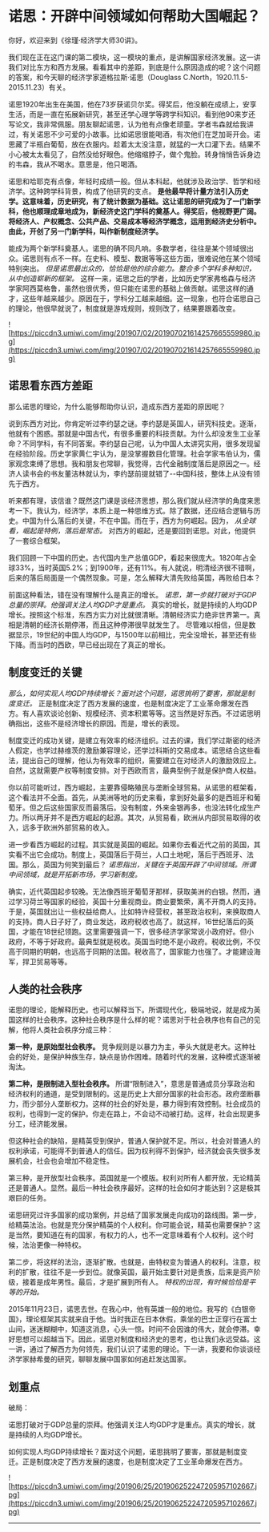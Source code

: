 # 诺思：开辟中间领域如何帮助大国崛起？

你好，欢迎来到《徐瑾·经济学大师30讲》。

我们现在正在这门课的第二模块，这一模块的重点，是讲解国家经济发展。这一讲我们对比东方和西方发展。看看其中的差距，到底是什么原因造成的呢？这个问题的答案，和今天聊的经济学家道格拉斯·诺思（Douglass C.North，1920.11.5-2015.11.23）有关。

诺思1920年出生在美国，他在73岁获诺贝尔奖。得奖后，他没躺在成绩上，安享生活，而是一直在拓展新研究，甚至还学心理学等跨学科知识。看到他90来岁还写论文，我非常佩服。朋友聊起诺思，认为他有点像老顽童。学者韦森就给我讲过，有关诺思不少可爱的小故事。比如诺思很能喝酒，有次他们在芝加哥开会。诺思藏了半瓶白葡萄，放在衣服内。趁着太太没注意，就猛的一大口灌下去。结果不小心被太太看见了，自然没给好眼色。他缩缩脖子，做个鬼脸。转身悄悄告诉身边的韦森，我从不喝水。意思是，他只喝酒。

诺思和哈耶克有点像，年轻时成绩一般。但从本科起，他就涉及政治学、哲学和经济学。这种跨学科背景，构成了他研究的支点。 **是他最早将计量方法引入历史学。这意味着，历史研究，有了统计数据为基础。这让诺思的研究成为了一门新学科，他也顺理成章地成为，新经济史这门学科的奠基人。得奖后，他视野更广阔。将经济人、产权概念、公共产品、交易成本等经济学概念，运用到经济史分析中。由此，开创了另一门新学科，叫作新制度经济学。**

能成为两个新学科奠基人。诺思的确不同凡响。多数学者，往往是某个领域很出众。诺思则有点不一样。在史料、模型、数据等等这些方面，很难说他在某个领域特别突出。 *但是诺思最出众的，恰恰是他的综合能力。整合多个学科多种知识，从中创造崭新的框架。* 这样一来，诺思之后的学者，比如历史学家弗格森与经济学家阿西莫格鲁，虽然也很优秀，但只能在诺思的基础上做贡献。诺思这样的通才，这些年越来越少。原因在于，学科分工越来越细。这一现象，也符合诺思自己的理论，他很早就说了，制度就是游戏规则，规则改了，结果要跟着改变。

![https://piccdn3.umiwi.com/img/201907/02/201907021614257665559980.jpg](https://piccdn3.umiwi.com/img/201907/02/201907021614257665559980.jpg)

## 诺思看东西方差距

那么诺思的理论，为什么能够帮助你认识，造成东西方差距的原因呢？

说到东西方对比，你肯定听过李约瑟之谜。李约瑟是英国人，研究科技史。逐渐，他就有个困惑。那就是中国古代，有很多重要的科技贡献。为什么却没发生工业革命？不同学科，有不同答案。李约瑟自己呢，认为中国人太讲究实用，很多发现留在经验阶段。历史学家黄仁宇认为，是没掌握数目化管理。社会学家韦伯认为，儒家观念束缚了思想。我和朋友也常聊，我觉得，古代金融制度落后是原因之一。经济人读书会的书友董洁林就认为，李约瑟前提就错了--中国科技，整体上从没有领先于西方。

听来都有理，该信谁？既然这门课是谈经济思想，那么我们就从经济学的角度来思考一下。我认为，经济学，本质上是一种思维方式。除了数据，还应结合逻辑与历史。中国为什么落后的关键，不在中国。而在于，西方为何崛起。因为， *从全球看，崛起是特例，落后是常态。* 对西方的崛起，还是要回到诺思。对此，他提供了一套综合框架。

我们回顾一下中国的历史。古代国内生产总值GDP，看起来很庞大。1820年占全球33%，当时英国5.2%；到1900年，还有11%。有人就说，明清经济很不错啊，后来的落后局面是一个偶然现象。可是，怎么解释大清先败给英国，再败给日本？

前面这种看法，错在没有理解什么是真正的增长。 *诺思，第一步就打破对于GDP总量的崇拜。他强调关注人均GDP才是重点。* 真实的增长，就是持续的人均GDP增长。按照这个标准，东西方实力对比就很清晰。清朝经济实力绝非世界第一。真相是清朝的经济长期停滞，而且这种停滞很早就发生了。 尽管难以相信，但是数据显示，19世纪的中国人均GDP，与1500年以前相比，完全没增长，甚至还有些下降。而当时的西欧，早已经出现在了真正的增长。

## 制度变迁的关键

 *那么，如何实现人均GDP持续增长？面对这个问题，诺思挑明了要害，那就是制度变迁。* 正是制度决定了西方发展的速度，也是制度决定了工业革命爆发在西方。有人喜欢谈论创新、规模经济、资本积累等等。这当然是好东西。不过诺思明确指出，这些不是经济增长的原因。而是，增长的表现。

制度变迁的成功关键，是建立有效率的经济组织。过去的课，我们学过斯密的经济人假定，也学过赫维茨的激励兼容理论，还学过科斯的交易成本。诺思结合这些看法，提出自己的理解，他认为有效率的组织，需要建立在对经济人的激励效应上。自然，这就需要产权等制度安排。对于西欧而言，最典型例子就是保护商人权益。

你以前可能听过，西方崛起，主要靠侵略殖民与垄断全球贸易。从诺思的框架看，这个看法并不全面。首先，从美洲等地的历史来看，拿到好处最多的是西班牙和葡萄牙。但之后这些国家反而最落后。没有制度，外来金银再多，也没法转化成生产力。所以两牙并不是西方崛起的起源。其次，从贸易看，欧洲从内部贸易取得的收入，远多于欧洲外部贸易的收入。

进一步看西方崛起的过程。其实就是英国的崛起。如果你去看近代之前的英国，其实看不出它会成功。制度上，英国落后于荷兰，人口土地呢，落后于西班牙、法国。那么，英国为何笑到最后？ *诺思指出，关键在于英国开辟了中间领域。所谓中间领域，就是开拓新市场，学习新制度。*

确实，近代英国起步较晚。无法像西班牙葡萄牙那样，获取美洲的白银。然而，通过学习荷兰等国家的经验，英国十分重视商业。商业要繁荣，离不开商人的支持。于是，英国就出让一些权益给商人。比如特许经营权，甚至政治权利，来换取商人的支持。商人日子好了，商业发达，政府税收也高了。就这样，16世纪落后的英国，才能在18世纪领跑。这里需要强调一下，很多经济学家常说小政府好。但小政府，不等于好政府。最典型就是税收。英国当时绝不是小政府。税收比例，不仅高于同期的明朝，也远高于同期的法国。税收高了，国家能力也强了。才能建设海军，捍卫贸易等等。

## 人类的社会秩序

诺思的理论，能解释历史。也可以解释当下。所谓现代化，极端地说，就是成为英国这样的社会秩序。这种社会秩序是什么样的呢？诺思对于社会秩序也有自己的见解，他将人类社会秩序分成三种：

 **第一种，是原始型社会秩序。** 竞争规则是以暴力为主，拳头大就是老大。这种社会的好处，是保护种族生存，缺点是协作困难。随着时代的发展，这种模式逐渐被淘汰。

 **第二种，是限制进入型社会秩序。** 所谓“限制进入”，意思是普通成员分享政治和经济权利的通道，是受到限制的。这是历史上大部分国家的社会形态。政府垄断暴力，而少部分人垄断权力。这样的社会的好处是，暴力得到有效控制。社会成员的权利，也得到一定的保护。你走在路上，不会动不动被打劫。这样，社会出现更多分工，经济能发展。

但这种社会的缺陷，是精英受到保护，普通人保护就不足。所以，社会对普通人的权利承诺，可能得不到普通人的信任。因为权利得不到保护，经济就会丧失很多发展机会，社会也会增加不稳定性。

第三种，是开放型社会秩序。英国就是一个模版。权利对所有人都开放，无论精英还是普通人。显然。最后一种社会秩序最好。这样的社会如何才能达到？这是极其艰巨的任务。

诺思研究过许多国家的成功案例，并总结了国家发展走向成功的路线图。第一步，给精英法治。也就是充分保护精英的个人权利。你可能会说，精英也需要保护？这是当然，要知道在有的国家，有权力的人，也不一定意味着有个人权利。这个时候，法治更像一种特权。

第二步，将这样的法治，逐渐扩散。也就是，由特权变为普通人的权利。注意，权利的扩散，往往不是一步到位。就像英国，最开始主要针对是贵族，后来是资产阶级，接着是成年男性。最后，才是扩展到所有人。 *特权的出现，有时候恰恰是平等的开始。*

2015年11月23日，诺思去世。在我心中，他有英雄一般的地位。我写的《白银帝国》，理论框架其实就来自于他。当时我正在日本休假，乘坐的巴士正穿行在富士山间，迷迷糊糊中，知道这消息，心头一惊。时间不会因谁的伟大，就会停滞。幸好思想可以超越当下。因此，诺思对制度和经济史的思考，也让我们永远受益。这一讲，通过了解西方为何领先，我们认识了诺思的理论。下一讲，我要和你谈谈经济学家赫希曼的研究，聊聊发展中国家如何追赶发达国家。

## 划重点

破局：

诺思打破对于GDP总量的崇拜。他强调关注人均GDP才是重点。真实的增长，就是持续的人均GDP增长。

如何实现人均GDP持续增长？面对这个问题，诺思挑明了要害，那就是制度变迁。正是制度决定了西方发展的速度，也是制度决定了工业革命爆发在西方。

![https://piccdn3.umiwi.com/img/201906/25/201906252247205957102667.jpg](https://piccdn3.umiwi.com/img/201906/25/201906252247205957102667.jpg)

---
